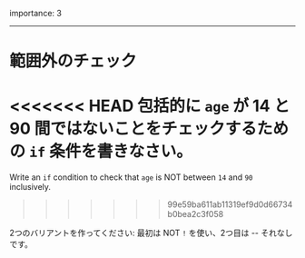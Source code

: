 importance: 3

---

# 範囲外のチェック

<<<<<<< HEAD
包括的に `age` が 14 と 90 間ではないことをチェックするための `if` 条件を書きなさい。
=======
Write an `if` condition to check that `age` is NOT between `14` and `90` inclusively.
>>>>>>> 99e59ba611ab11319ef9d0d66734b0bea2c3f058

2つのバリアントを作ってください: 最初は NOT `!` を使い、2つ目は -- それなしです。

